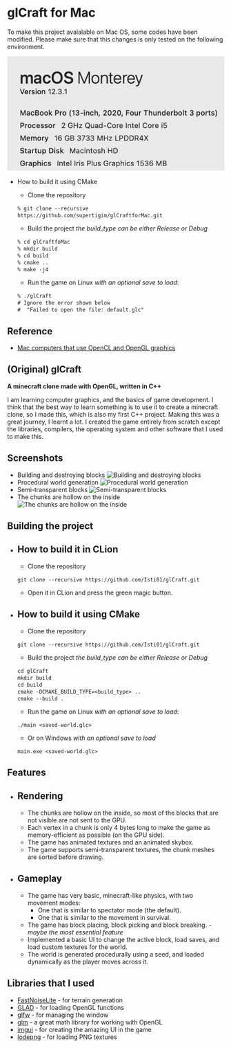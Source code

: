 # glCraft for Mac

To make this project avaialable on Mac OS, some codes have been modified. Please make sure that this changes is only tested on the following environment.  

![MAC system information](./screenshots/mac_system_info.png)  

- How to build it using CMake

  - Clone the repository

  ```shell
  % git clone --recursive https://github.com/supertigim/glCraftforMac.git
  ```

  - Build the project *the build_type can be either Release or Debug*
  
  ```shell
  % cd glCraftfoMac
  % mkdir build
  % cd build
  % cmake ..
  % make -j4
  ```

  - Run the game on Linux *with an optional save to load*:

  ```shell
  % ./glCraft
  # Ignore the error shown below 
  #  "Failed to open the file: default.glc"
  ```

## Reference  

- [Mac computers that use OpenCL and OpenGL graphics](https://support.apple.com/en-us/HT202823)  

## (Original) glCraft

**A minecraft clone made with OpenGL, written in C++**

I am learning computer graphics, and the basics of game development. I think that the best way to learn something is to
use it to create a minecraft clone, so I made this, which is also my first C++ project. Making this was a great journey,
I learnt a lot. I created the game entirely from scratch except the libraries, compilers, the operating system and other
software that I used to make this.

## Screenshots

- Building and destroying blocks
![Building and destroying blocks](./screenshots/building.png)
- Procedural world generation
![Procedural world generation](./screenshots/procedural-world-generation.png)
- Semi-transparent blocks
![Semi-transparent blocks](./screenshots/semi-transparent-blocks.png)
- The chunks are hollow on the inside
![The chunks are hollow on the inside](./screenshots/optimized-chunk-rendering.png)

## Building the project

- How to build it in CLion
  - 
    - Clone the repository
  ```shell
  git clone --recursive https://github.com/Isti01/glCraft.git
  ```

    - Open it in CLion and press the green magic button.

- How to build it using CMake
  - 
    - Clone the repository
  ```shell
  git clone --recursive https://github.com/Isti01/glCraft.git
  ```

    - Build the project *the build_type can be either Release or Debug*
  ```shell
  cd glCraft
  mkdir build
  cd build
  cmake -DCMAKE_BUILD_TYPE=<build_type> ..
  cmake --build .
  ```

    - Run the game on Linux *with an optional save to load*:
  ```shell
  ./main <saved-world.glc>
  ```

    - Or on Windows *with an optional save to load*
  ```batch
  main.exe <saved-world.glc>
  ```

## Features

- Rendering
  - 
    - The chunks are hollow on the inside, so most of the blocks that are not visible are not sent to the GPU.
    - Each vertex in a chunk is only 4 bytes long to make the game as memory-efficient as possible (on the GPU side).
    - The game has animated textures and an animated skybox.
    - The game supports semi-transparent textures, the chunk meshes are sorted before drawing.
- Gameplay
  - 
    - The game has very basic, minecraft-like physics, with two movement modes:
        - One that is similar to spectator mode (the default).
        - One that is similar to the movement in survival.
    - The game has block placing, block picking and block breaking. - *maybe the most essential feature*
    - Implemented a basic UI to change the active block, load saves, and load custom textures for the world.
    - The world is generated procedurally using a seed, and loaded dynamically as the player moves across it.

## Libraries that I used

- [FastNoiseLite](https://github.com/Auburn/FastNoiseLite) - for terrain generation
- [GLAD](https://github.com/Dav1dde/glad) - for loading OpenGL functions
- [glfw](https://github.com/glfw/glfw) - for managing the window
- [glm](https://github.com/g-truc/glm) - a great math library for working with OpenGL
- [imgui](https://github.com/ocornut/imgui) - for creating the amazing UI in the game
- [lodepng](https://github.com/lvandeve/lodepng) - for loading PNG textures
